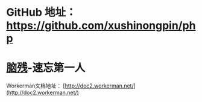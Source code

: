 # GitHub 地址： https://github.com/xushinongpin/php

# [**脑残**](https://legacy.gitbook.com/book/xushinongpinseo/php/edit#/edit/master/README.md?_k=ccttnx)**-速忘第一人**

Workerman文档地址：  [http://doc2.workerman.net/](http://doc2.workerman.net/)

